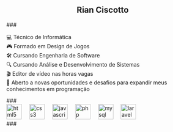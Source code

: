 <h2 align="center">Rian Ciscotto</h2> ### <p align="left">💻 Técnico de Informática<br>🎮 Formado em Design de Jogos<br>🛠️ Cursando Engenharia de Software<br>🔍 Cursando Análise e Desenvolvimento de Sistemas<br>🎬 Editor de vídeo nas horas vagas<br>🚀 Aberto a novas oportunidades e desafios para expandir meus conhecimentos em programação</p> ### <div align="left"> <img src="https://cdn.jsdelivr.net/gh/devicons/devicon/icons/html5/html5-original.svg" height="40" alt="html5 logo" /> <img width="12" /> <img src="https://cdn.jsdelivr.net/gh/devicons/devicon/icons/css3/css3-original.svg" height="40" alt="css3 logo" /> <img width="12" /> <img src="https://cdn.jsdelivr.net/gh/devicons/devicon/icons/javascript/javascript-original.svg" height="40" alt="javascript logo" /> <img width="12" /> <img src="https://skillicons.dev/icons?i=php" height="40" alt="php logo" /> <img width="12" /> <img src="https://skillicons.dev/icons?i=mysql" height="40" alt="mysql logo" /> <img width="12" /> <img src="https://cdn.simpleicons.org/laravel/FF2D20" height="40" alt="laravel logo" /> </div> ###
